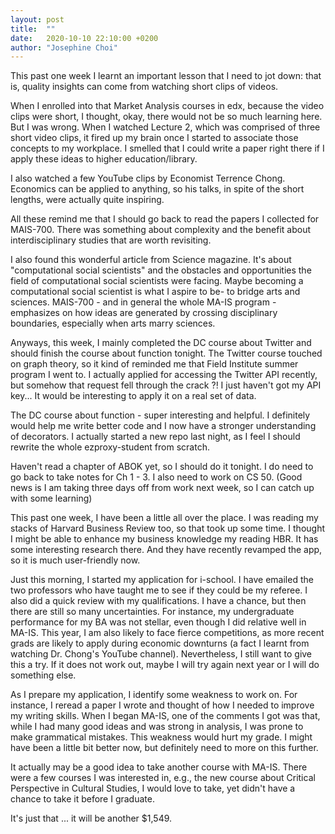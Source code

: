 ```yaml
---
layout: post
title:  ""
date:   2020-10-10 22:10:00 +0200
author: "Josephine Choi"
---
```

This past one week I learnt an important lesson that I need to jot down: that is, quality insights can come from watching short clips of videos.

When I enrolled into that Market Analysis courses in edx, because the video clips were short, I thought, okay, there would not be so much learning here. But I was wrong. When I watched Lecture 2, which was comprised of three short video clips, it fired up my brain once I started to associate those concepts to my workplace. I smelled that I could write a paper right there if I apply these ideas to higher education/library.

I also watched a few YouTube clips by Economist Terrence Chong. Economics can be applied to anything, so his talks, in spite of the short lengths, were actually quite inspiring.

All these remind me that I should go back to read the papers I collected for MAIS-700. There was something about complexity and the benefit about interdisciplinary studies that are worth revisiting.

I also found this wonderful article from Science magazine. It's about "computational social scientists" and the obstacles and opportunities the field of computational social scientists were facing. Maybe becoming a computational social scientist is what I aspire to be- to bridge arts and sciences. MAIS-700 - and in general the whole MA-IS program - emphasizes on how ideas are generated by crossing disciplinary boundaries, especially when arts marry sciences.

Anyways, this week, I mainly completed the DC course about Twitter and should finish the course about function tonight. The Twitter course touched on graph theory, so it kind of reminded me that Field Institute summer program I went to. I actually applied for accessing the Twitter API recently, but somehow that request fell through the crack ?! I just haven't got my API key...  It would be interesting to apply it on a real set of data.

The DC course about function - super interesting and helpful. I definitely would help me write better code and I now have a stronger understanding of decorators. I actually started a new repo last night, as I feel I should rewrite the whole ezproxy-student from scratch.

Haven't read a chapter of ABOK yet, so I should do it tonight. I do need to go back to take notes for Ch 1 - 3. I also need to work on CS 50.  (Good news is I am taking three days off from work next week, so I can catch up with some learning)

This past one week, I have been a little all over the place. I was reading my stacks of Harvard Business Review too, so that took up some time. I thought I might be able to enhance my business knowledge my reading HBR. It has some interesting research there. And they have recently revamped the app, so it is much user-friendly now.

Just this morning, I started my application for i-school. I have emailed the two professors who have taught me to see if they could be my referee. I also did a quick review with my qualifications. I have a chance, but then there are still so many uncertainties. For instance, my undergraduate performance for my BA was not stellar, even though I did relative well in MA-IS. This year, I am also likely to face fierce competitions, as more recent grads are likely to apply during economic downturns (a fact I learnt from watching Dr. Chong's YouTube channel). Nevertheless, I still want to give this a try. If it does not work out, maybe I will try again next year or I will do something else.

As I prepare my application, I identify some weakness to work on. For instance, I reread a paper I wrote and thought of how I needed to improve my writing skills. When I began MA-IS, one of the comments I got was that, while I had many good ideas and was strong in analysis,  I was prone to make grammatical mistakes. This weakness would hurt my grade. I might have been a little bit better now, but definitely need to more on this further.

It actually may be a good idea to take another course with MA-IS. There were a few courses I was interested in, e.g., the new course about Critical Perspective in Cultural Studies, I would love to take, yet didn't have a chance to take it before I graduate.

It's just that ... it will be another $1,549.
